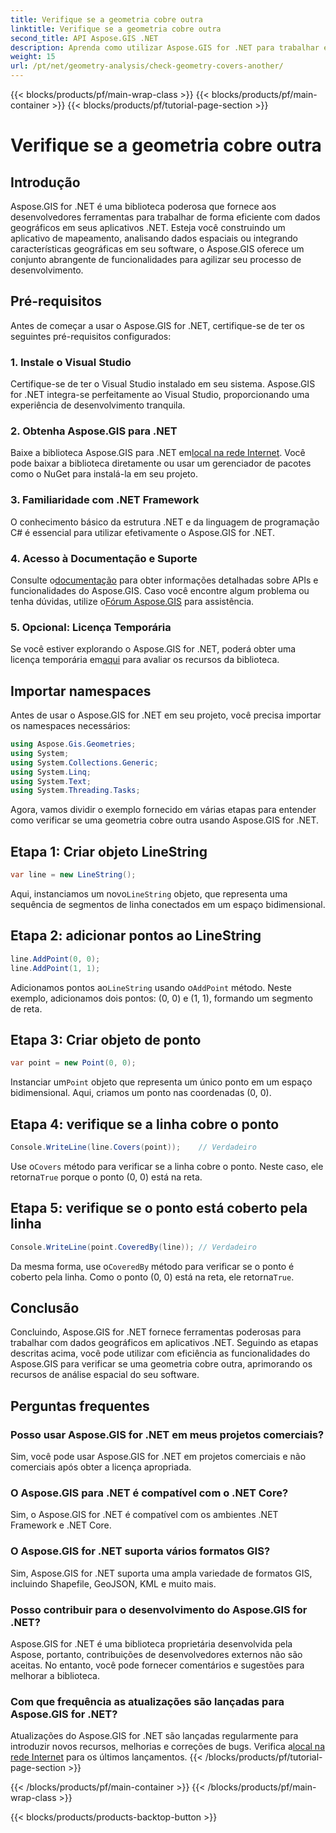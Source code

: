 ```yaml
---
title: Verifique se a geometria cobre outra
linktitle: Verifique se a geometria cobre outra
second_title: API Aspose.GIS .NET
description: Aprenda como utilizar Aspose.GIS for .NET para trabalhar eficientemente com dados geográficos, analisar informações espaciais e integrar recursos de mapeamento em seus aplicativos .NET.
weight: 15
url: /pt/net/geometry-analysis/check-geometry-covers-another/
---
```


{{< blocks/products/pf/main-wrap-class >}}
{{< blocks/products/pf/main-container >}}
{{< blocks/products/pf/tutorial-page-section >}}

# Verifique se a geometria cobre outra

## Introdução
Aspose.GIS for .NET é uma biblioteca poderosa que fornece aos desenvolvedores ferramentas para trabalhar de forma eficiente com dados geográficos em seus aplicativos .NET. Esteja você construindo um aplicativo de mapeamento, analisando dados espaciais ou integrando características geográficas em seu software, o Aspose.GIS oferece um conjunto abrangente de funcionalidades para agilizar seu processo de desenvolvimento.
## Pré-requisitos
Antes de começar a usar o Aspose.GIS for .NET, certifique-se de ter os seguintes pré-requisitos configurados:
### 1. Instale o Visual Studio
Certifique-se de ter o Visual Studio instalado em seu sistema. Aspose.GIS for .NET integra-se perfeitamente ao Visual Studio, proporcionando uma experiência de desenvolvimento tranquila.
### 2. Obtenha Aspose.GIS para .NET
 Baixe a biblioteca Aspose.GIS para .NET em[local na rede Internet](https://releases.aspose.com/gis/net/). Você pode baixar a biblioteca diretamente ou usar um gerenciador de pacotes como o NuGet para instalá-la em seu projeto.
### 3. Familiaridade com .NET Framework
O conhecimento básico da estrutura .NET e da linguagem de programação C# é essencial para utilizar efetivamente o Aspose.GIS for .NET.
### 4. Acesso à Documentação e Suporte
 Consulte o[documentação](https://reference.aspose.com/gis/net/) para obter informações detalhadas sobre APIs e funcionalidades do Aspose.GIS. Caso você encontre algum problema ou tenha dúvidas, utilize o[Fórum Aspose.GIS](https://forum.aspose.com/c/gis/33) para assistência.
### 5. Opcional: Licença Temporária
 Se você estiver explorando o Aspose.GIS for .NET, poderá obter uma licença temporária em[aqui](https://purchase.aspose.com/temporary-license/) para avaliar os recursos da biblioteca.

## Importar namespaces
Antes de usar o Aspose.GIS for .NET em seu projeto, você precisa importar os namespaces necessários:
```csharp
using Aspose.Gis.Geometries;
using System;
using System.Collections.Generic;
using System.Linq;
using System.Text;
using System.Threading.Tasks;
```

Agora, vamos dividir o exemplo fornecido em várias etapas para entender como verificar se uma geometria cobre outra usando Aspose.GIS for .NET.
## Etapa 1: Criar objeto LineString
```csharp
var line = new LineString();
```
 Aqui, instanciamos um novo`LineString` objeto, que representa uma sequência de segmentos de linha conectados em um espaço bidimensional.
## Etapa 2: adicionar pontos ao LineString
```csharp
line.AddPoint(0, 0);
line.AddPoint(1, 1);
```
 Adicionamos pontos ao`LineString` usando o`AddPoint` método. Neste exemplo, adicionamos dois pontos: (0, 0) e (1, 1), formando um segmento de reta.
## Etapa 3: Criar objeto de ponto
```csharp
var point = new Point(0, 0);
```
 Instanciar um`Point` objeto que representa um único ponto em um espaço bidimensional. Aqui, criamos um ponto nas coordenadas (0, 0).
## Etapa 4: verifique se a linha cobre o ponto
```csharp
Console.WriteLine(line.Covers(point));    // Verdadeiro
```
 Use o`Covers` método para verificar se a linha cobre o ponto. Neste caso, ele retorna`True` porque o ponto (0, 0) está na reta.
## Etapa 5: verifique se o ponto está coberto pela linha
```csharp
Console.WriteLine(point.CoveredBy(line)); // Verdadeiro
```
Da mesma forma, use o`CoveredBy` método para verificar se o ponto é coberto pela linha. Como o ponto (0, 0) está na reta, ele retorna`True`.

## Conclusão
Concluindo, Aspose.GIS for .NET fornece ferramentas poderosas para trabalhar com dados geográficos em aplicativos .NET. Seguindo as etapas descritas acima, você pode utilizar com eficiência as funcionalidades do Aspose.GIS para verificar se uma geometria cobre outra, aprimorando os recursos de análise espacial do seu software.
## Perguntas frequentes
### Posso usar Aspose.GIS for .NET em meus projetos comerciais?
Sim, você pode usar Aspose.GIS for .NET em projetos comerciais e não comerciais após obter a licença apropriada.
### O Aspose.GIS para .NET é compatível com o .NET Core?
Sim, o Aspose.GIS for .NET é compatível com os ambientes .NET Framework e .NET Core.
### O Aspose.GIS for .NET suporta vários formatos GIS?
Sim, Aspose.GIS for .NET suporta uma ampla variedade de formatos GIS, incluindo Shapefile, GeoJSON, KML e muito mais.
### Posso contribuir para o desenvolvimento do Aspose.GIS for .NET?
Aspose.GIS for .NET é uma biblioteca proprietária desenvolvida pela Aspose, portanto, contribuições de desenvolvedores externos não são aceitas. No entanto, você pode fornecer comentários e sugestões para melhorar a biblioteca.
### Com que frequência as atualizações são lançadas para Aspose.GIS for .NET?
 Atualizações do Aspose.GIS for .NET são lançadas regularmente para introduzir novos recursos, melhorias e correções de bugs. Verifica a[local na rede Internet](https://releases.aspose.com/gis/net/) para os últimos lançamentos.
{{< /blocks/products/pf/tutorial-page-section >}}

{{< /blocks/products/pf/main-container >}}
{{< /blocks/products/pf/main-wrap-class >}}

{{< blocks/products/products-backtop-button >}}
